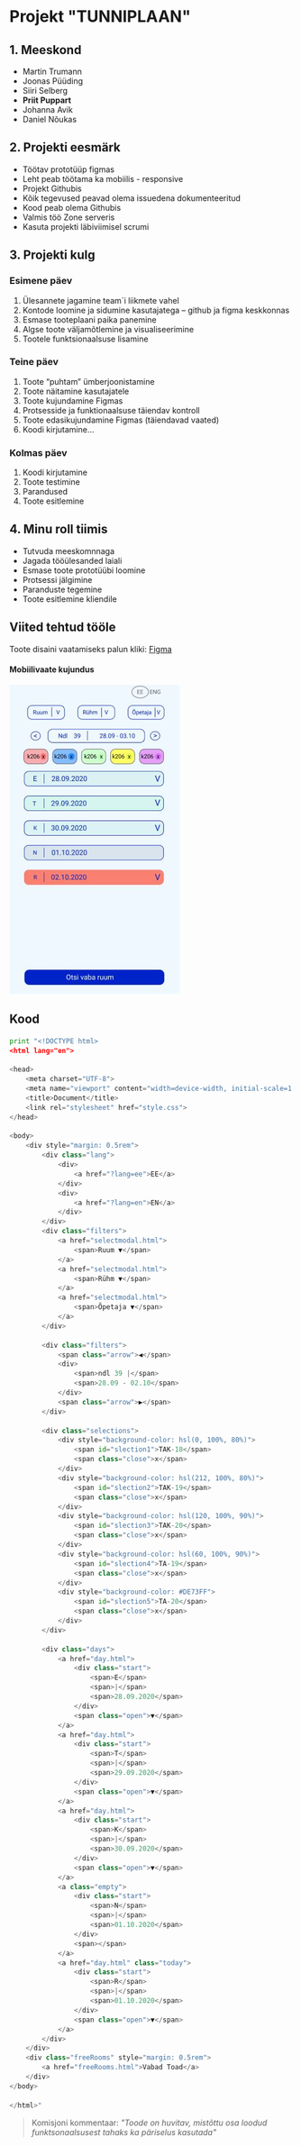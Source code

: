 # Projekt "TUNNIPLAAN"
## 1. Meeskond
 - Martin Trumann
 - Joonas Püüding
 - Siiri Selberg
 - **Priit Puppart**
 - Johanna Avik
 - Daniel Nõukas

 ## 2. Projekti eesmärk
 - Töötav prototüüp figmas
 - Leht peab töötama ka mobiilis - responsive
 - Projekt Githubis
 - Kõik tegevused peavad olema issuedena dokumenteeritud
 - Kood peab olema Githubis
 - Valmis töö Zone serveris
- Kasuta projekti läbiviimisel scrumi


## 3. Projekti kulg
### Esimene päev
1. Ülesannete jagamine team´i liikmete vahel
2. Kontode loomine ja sidumine kasutajatega – github ja figma keskkonnas
3. Esmase tooteplaani paika panemine
4. Algse toote väljamõtlemine ja visualiseerimine
5. Tootele funktsionaalsuse lisamine

### Teine päev
1. Toote “puhtam” ümberjoonistamine 
2. Toote näitamine kasutajatele
3. Toote kujundamine Figmas
4. Protsesside ja funktionaalsuse täiendav kontroll
5. Toote edasikujundamine Figmas (täiendavad vaated)
6. Koodi kirjutamine…

### Kolmas päev
1. Koodi kirjutamine
2. Toote testimine 
3. Parandused 
4. Toote esitlemine


## 4. Minu roll tiimis
- Tutvuda meeskomnnaga  
- Jagada tööülesanded laiali
- Esmase toote prototüübi loomine
- Protsessi jälgimine
- Paranduste tegemine
- Toote esitlemine kliendile   




## Viited tehtud tööle

Toote disaini vaatamiseks palun kliki: 
[Figma](https://www.figma.com/file/6beOOX3ySEW4ofg8Fmeq0I/Untitled?node-id=5%3A60)



#### Mobiilivaate kujundus
![Figma](Capture.JPG)




## Kood

```python
print "<!DOCTYPE html>
<html lang="en">

<head>
    <meta charset="UTF-8">
    <meta name="viewport" content="width=device-width, initial-scale=1.0">
    <title>Document</title>
    <link rel="stylesheet" href="style.css">
</head>

<body>
	<div style="margin: 0.5rem">
		<div class="lang">
			<div>
				<a href="?lang=ee">EE</a>
			</div>
			<div>
				<a href="?lang=en">EN</a>
			</div>
		</div>
		<div class="filters">
			<a href="selectmodal.html">
				<span>Ruum ▼</span>
			</a>
			<a href="selectmodal.html">
				<span>Rühm ▼</span>
			</a>
			<a href="selectmodal.html">
				<span>Õpetaja ▼</span>
			</a>
		</div>

		<div class="filters">
			<span class="arrow">◀</span>
			<div>
				<span>ndl 39 |</span>
				<span>28.09 - 02.10</span>
			</div>
			<span class="arrow">▶</span>
		</div>

		<div class="selections">
			<div style="background-color: hsl(0, 100%, 80%)">
				<span id="slection1">TAK-18</span>
				<span class="close">x</span>
			</div>
			<div style="background-color: hsl(212, 100%, 80%)">
				<span id="slection2">TAK-19</span>
				<span class="close">x</span>
			</div>
			<div style="background-color: hsl(120, 100%, 90%)">
				<span id="slection3">TAK-20</span>
				<span class="close">x</span>
			</div>
			<div style="background-color: hsl(60, 100%, 90%)">
				<span id="slection4">TA-19</span>
				<span class="close">x</span>
			</div>
			<div style="background-color: #DE73FF">
				<span id="slection5">TA-20</span>
				<span class="close">x</span>
			</div>
		</div>

		<div class="days">
			<a href="day.html">
				<div class="start">
					<span>E</span>
					<span>|</span>
					<span>28.09.2020</span>
				</div>
				<span class="open">▼</span>
			</a>
			<a href="day.html">
				<div class="start">
					<span>T</span>
					<span>|</span>
					<span>29.09.2020</span>
				</div>
				<span class="open">▼</span>
			</a>
			<a href="day.html">
				<div class="start">
					<span>K</span>
					<span>|</span>
					<span>30.09.2020</span>
				</div>
				<span class="open">▼</span>
			</a>
			<a class="empty">
				<div class="start">
					<span>N</span>
					<span>|</span>
					<span>01.10.2020</span>
				</div>
				<span></span>
			</a>
			<a href="day.html" class="today">
				<div class="start">
					<span>R</span>
					<span>|</span>
					<span>01.10.2020</span>
				</div>
				<span class="open">▼</span>
			</a>
		</div>
	</div>
	<div class="freeRooms" style="margin: 0.5rem">
		<a href="freeRooms.html">Vabad Toad</a>
	</div>
</body>

</html>"
```


> Komisjoni kommentaar: _"Toode on huvitav, mistõttu osa loodud funktsonaalsusest tahaks ka päriselus kasutada"_



